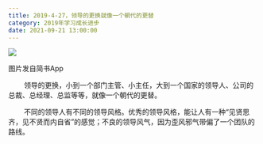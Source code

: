 ```yaml
---
title: 2019-4-27，领导的更换就像一个朝代的更替
category: 2019年学习成长进步
date: 2021-09-21 13:00:00
---
```


![](http://upload-images.jianshu.io/upload_images/3910675-6b8978bde6839a1c.jpg?imageMogr2/auto-orient/strip%7CimageView2/2/w/1080/q/50)  

图片发自简书App

        领导的更换，小到一个部门主管、小主任，大到一个国家的领导人、公司的总裁、总经理、总监等等，就像一个朝代的更替。  

        不同的领导人有不同的领导风格。优秀的领导风格，能让人有一种“见贤思齐，见不贤而内自省”的感觉；不良的领导风气，因为歪风邪气带偏了一个团队的路线。